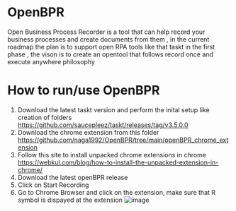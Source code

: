 # OpenBPR
Open Business Process Recorder is a tool that can help record your business processes and create documents from them , in the current roadmap the plan is to support open RPA tools like that taskt in the first phase , the vison is to create an opentool that follows record once and execute anywhere philosophy

# How to run/use OpenBPR
1) Download the latest taskt version and perform the inital setup like creation of folders https://github.com/saucepleez/taskt/releases/tag/v3.5.0.0
2) Download the chrome extension from this folder https://github.com/naga1992/OpenBPR/tree/main/openBPR_chrome_extension 
3) Follow this site to install unpacked chrome extensions in chrome https://webkul.com/blog/how-to-install-the-unpacked-extension-in-chrome/ 
4) Download the latest openBPR release
5) Click on Start Recording 
6) Go to Chrome Browser and click on the extension, make sure that R symbol is dispayed at the extension 
![image](https://user-images.githubusercontent.com/16697952/110206926-b3bb4e80-7ea6-11eb-9560-5a84bd45d252.png)

